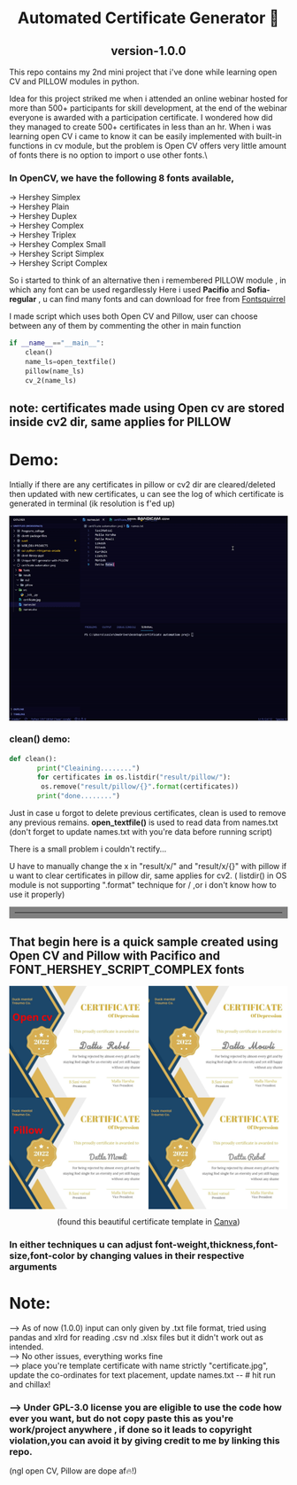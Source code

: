 <h1 align="center">Automated Certificate Generator 📜</h1>
<h2 align="center">version-1.0.0</h2>
This repo contains my 2nd mini project that i've done while learning open CV and PILLOW modules in python.

Idea for this project striked me when i attended an online webinar hosted for more than 500+ participants for skill development,
at the end of the webinar everyone is awarded with a participation certificate. I wondered how did they managed to create 500+ certificates in less than an hr.
When i was learning open CV i came to know it can be easily implemented with built-in functions in cv module, but the problem is Open CV offers very little amount of fonts
there is no option to import o use other fonts.\
### In OpenCV, we have the following 8 fonts available,
-> Hershey Simplex\
-> Hershey Plain\
-> Hershey Duplex\
-> Hershey Complex\
-> Hershey Triplex\
-> Hershey Complex Small\
-> Hershey Script Simplex\
-> Hershey Script Complex

So i started to think of an alternative then i remembered PILLOW module , in which any font can be used regardlessly
Here i used <b>Pacifio</b> and <b>Sofia-regular</b> , u can find many fonts and can download for free from <a href='https://www.fontsquirrel.com/fonts/list/popular'>Fontsquirrel</a>

I made script which uses both Open CV and Pillow, user can choose between any of them by commenting the other in main function

```python
if __name__=="__main__":
    clean()
    name_ls=open_textfile()
    pillow(name_ls)
    cv_2(name_ls)
```
## note: certificates made using Open cv are stored inside cv2 dir, same applies for PILLOW

# Demo:
Intially if there are any certificates in pillow or cv2 dir are cleared/deleted then updated with new certificates, u can see the log of which certificate is generated in terminal (ik resolution is f'ed up)
<p align="center"><img src="preview.gif" align="center"></p>

### clean() demo:
```python
def clean():
       print("Cleaining........")
       for certificates in os.listdir("result/pillow/"):
        os.remove("result/pillow/{}".format(certificates))
       print("done........")
```
Just in case u forgot to delete previous certificates, clean is used to remove any previous remains. <b>open_textfile()</b> is used to read data from names.txt (don't forget to update names.txt with you're data before running script)

There is a small problem i couldn't rectify...

U have to manually change the x in "result/x/" and "result/x/{}" with pillow if u want to clear certificates in pillow dir, same applies for cv2. ( listdir() in OS module is not supporting ".format" technique for /<folder-name> ,or i don't know how to use it properly)
<hr style="border:10px solid grey"> </hr>

## That begin here is a quick sample created using Open CV and Pillow with Pacifico and FONT_HERSHEY_SCRIPT_COMPLEX fonts
<p align="center"><img src="preview-1.jpg" align="center"></p>
<p align="center">(found this beautiful certificate template in <a href='https://www.canva.com/design/play?type=TACTmE1fsnQ&template=EAExdwsjPiw&category=tACZCk6N0I4&schema=web-2&locale=en'>Canva</a>)</p>

### In either techniques u can adjust font-weight,thickness,font-size,font-color by changing values in their respective arguments

# Note:
--> As of now (1.0.0) input can only given by .txt file format, tried using pandas and xlrd for reading .csv nd .xlsx files but it didn't work out as intended.\
--> No other issues, everything works fine\
--> place you're template certificate with name strictly "certificate.jpg", update the co-ordinates for text placement, update names.txt -- # hit run and chillax! 
### --> Under GPL-3.0 license you are eligible to use the code how ever you want, but do not copy paste this as you're work/project anywhere , if done so it leads to copyright violation,you can avoid it by giving credit to me by linking this repo.

(ngl open CV, Pillow are dope af🔥!)
